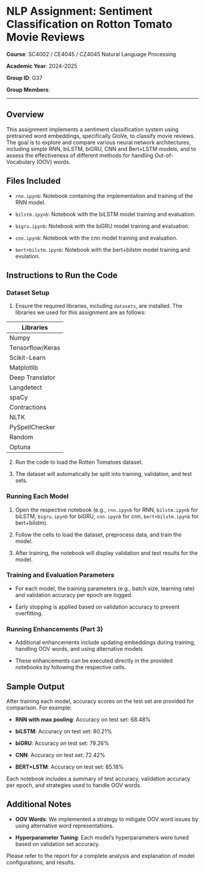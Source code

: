 # NLP Assignment: Sentiment Classification on Rotton Tomato Movie Reviews

  

**Course**: SC4002 / CE4045 / CZ4045 Natural Language Processing

**Academic Year**: 2024-2025

**Group ID**: G37

**Group Members**:

  

---

  

## Overview

This assignment implements a sentiment classification system using pretrained word embeddings, specifically GloVe, to classify movie reviews. The goal is to explore and compare various neural network architectures, including simple RNN, biLSTM, biGRU, CNN and Bert+LSTM models, and to assess the effectiveness of different methods for handling Out-of-Vocabulary (OOV) words.

  

## Files Included

-  `rnn.ipynb`: Notebook containing the implementation and training of the RNN model.

-  `bilstm.ipynb`: Notebook with the biLSTM model training and evaluation.

-  `bigru.ipynb`: Notebook with the biGRU model training and evaluation.

-  `cnn.ipynb`: Notebook with the cnn model training and evaluation.

- `bert+bilstm.ipynb`: Notebook with the bert+bilstm model training and evulation.

  

## Instructions to Run the Code

  

### Dataset Setup

1. Ensure the required libraries, including `datasets`, are installed.
The libraries we used for this assignment are as follows: 

|Libraries|                                
|----------------|
|Numpy|
|Tensorflow/Keras|
|Scikit-Learn|
|Matplotlib|
|Deep Translator|
|Langdetect|
|spaCy|
|Contractions|
|NLTK|
|PySpellChecker|
|Random|
|Optuna|

2. Run the code to load the Rotten Tomatoes dataset.

3. The dataset will automatically be split into training, validation, and test sets.

  

### Running Each Model

1. Open the respective notebook (e.g., `rnn.ipynb` for RNN, `bilstm.ipynb` for biLSTM, `bigru.ipynb` for biGRU, `cnn.ipynb` for cnn, `bert+bilstm.ipynb` for bert+bilstm).

2. Follow the cells to load the dataset, preprocess data, and train the model.

3. After training, the notebook will display validation and test results for the model.

  

### Training and Evaluation Parameters

- For each model, the training parameters (e.g., batch size, learning rate) and validation accuracy per epoch are logged.

- Early stopping is applied based on validation accuracy to prevent overfitting.

  

### Running Enhancements (Part 3)

- Additional enhancements include updating embeddings during training, handling OOV words, and using alternative models

- These enhancements can be executed directly in the provided notebooks by following the respective cells.

  

## Sample Output

After training each model, accuracy scores on the test set are provided for comparison. For example:

  

-  **RNN with max pooling**: Accuracy on test set: 68.48%

-  **biLSTM**: Accuracy on test set: 80.21%

-  **biGRU**: Accuracy on test set: 79.26%

-  **CNN**: Accuracy on test set: 72.42%

-  **BERT+LSTM**: Accuracy on test set: 85.18%

  

Each notebook includes a summary of test accuracy, validation accuracy per epoch, and strategies used to handle OOV words.

  

## Additional Notes

-  **OOV Words**: We implemented a strategy to mitigate OOV word issues by using alternative word representations.

-  **Hyperparameter Tuning**: Each model’s hyperparameters were tuned based on validation set accuracy.

  

Please refer to the report for a complete analysis and explanation of model configurations, and results.
